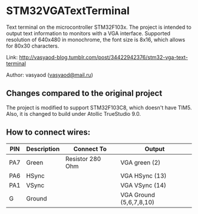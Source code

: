 STM32VGATextTerminal
====================

Text terminal on the microcontroller STM32F103x. The project is intended
to output text information to monitors with a VGA interface. Supported
resolution of 640x480 in monochrome, the font size is 8x16, which allows
for 80x30 characters.

Link: http://vasyaod-blog.tumblr.com/post/34422942376/stm32-vga-text-terminal

Author: vasyaod (vasyaod@mail.ru)

## Changes compared to the original project

The project is modified to support STM32F103C8, which doesn't have TIM5. Also,
it is changed to build under Atollic TrueStudio 9.0.

## How to connect wires:

| PIN | Description | Connect To | Output |
| --- | ----------- | ---------- | ------ |
| PA7 | Green | Resistor 280 Ohm | VGA green (2)
| PA6 | HSync | | VGA HSync (13)
| PA1 | VSync | | VGA VSync (14)
| G | Ground | | VGA Ground (5,6,7,8,10)
